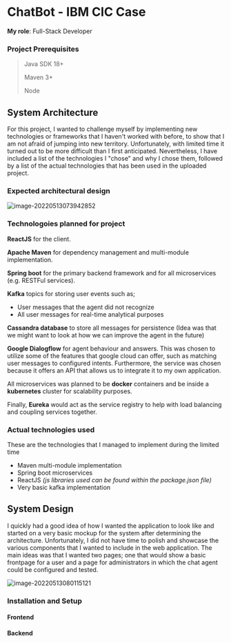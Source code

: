# ChatBot - IBM CIC Case

**My role**: Full-Stack Developer



### Project Prerequisites

> Java SDK 18+
>
> Maven 3+
>
> Node



## System Architecture

For this project, I wanted to challenge myself by implementing new technologies or frameworks that I haven't worked with before, to show that I am not afraid of jumping into new territory. Unfortunately, with limited time it turned out to be more difficult than I first anticipated. Nevertheless, I have included a list of the technologies I "chose" and why I chose them, followed by a list of the actual technologies that has been used in the uploaded project. 

### Expected architectural design

![image-20220513073942852](C:\Users\Ali\AppData\Roaming\Typora\typora-user-images\image-20220513073942852.png)

### Technologoies planned for project

**ReactJS** for the client.

**Apache Maven** for dependency management and multi-module implementation. 

**Spring boot** for the primary backend framework and for all microservices (e.g. RESTFul services).

**Kafka** topics for storing user events such as; 

* User messages that the agent did not recognize
* All user messages for real-time analytical purposes

**Cassandra database** to store all messages for persistence (Idea was that we might want to look at how we can improve the agent in the future)

**Google Dialogflow** for agent behaviour and answers. This was chosen to utilize some of the features that google cloud can offer, such as matching user messages to configured intents. Furthermore, the service was chosen because it offers an API that allows us to integrate it to my own application. 

All microservices was planned to be **docker** containers and be inside a **kubernetes** cluster for scalability purposes.

Finally, **Eureka** would act as the service registry to help with load balancing and coupling services together.



### Actual technologies used

These are the technologies that I managed to implement during the limited time

* Maven multi-module implementation
* Spring boot microservices
* ReactJS *(js libraries used can be found within the package.json file)*
* Very basic kafka implementation



## System Design

I quickly had a good idea of how I wanted the application to look like and started on a very basic mockup for the system after determining the architecture. Unfortunately, I did not have time to polish and showcase the various components that I wanted to include in the web application. The main ideas was that I wanted two pages; one that would show a basic frontpage for a user and a page for administrators in which the chat agent could be configured and tested.  

![image-20220513080115121](C:\Users\Ali\AppData\Roaming\Typora\typora-user-images\image-20220513080115121.png)



### Installation and Setup

#### Frontend

#### Backend




